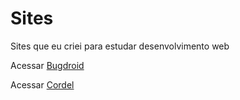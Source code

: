 # Sites
 Sites que eu criei para estudar desenvolvimento web

Acessar <a href="https://matusal3m.github.io/Sites/Bugdroid/index.html">Bugdroid</a>

Acessar <a href="https://matusal3m.github.io/Sites/Cordel/">Cordel</a>